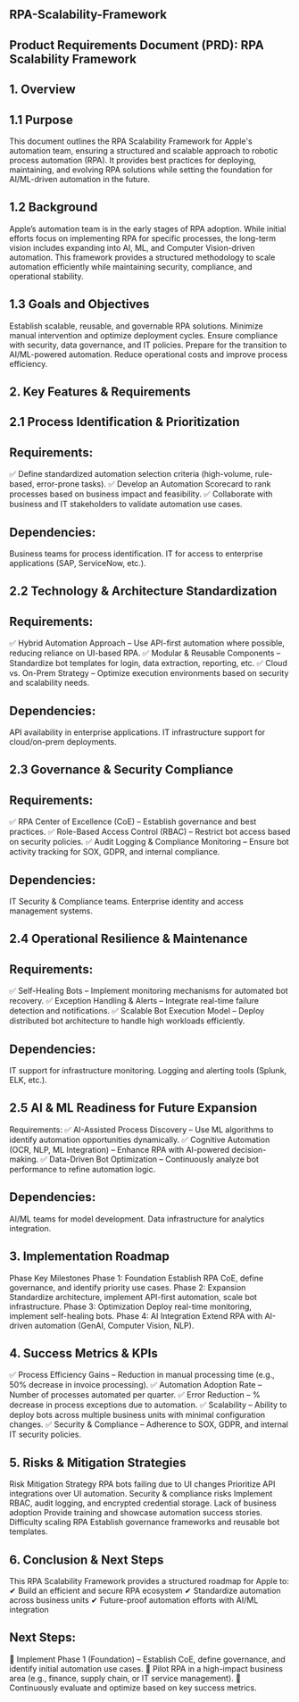 ## RPA-Scalability-Framework
## Product Requirements Document (PRD): RPA Scalability Framework

## 1. Overview

## 1.1 Purpose
This document outlines the RPA Scalability Framework for Apple's automation team, ensuring a structured and scalable approach to robotic process automation (RPA). It provides best practices for deploying, maintaining, and evolving RPA solutions while setting the foundation for AI/ML-driven automation in the future.

## 1.2 Background
Apple’s automation team is in the early stages of RPA adoption. While initial efforts focus on implementing RPA for specific processes, the long-term vision includes expanding into AI, ML, and Computer Vision-driven automation. This framework provides a structured methodology to scale automation efficiently while maintaining security, compliance, and operational stability.

## 1.3 Goals and Objectives
Establish scalable, reusable, and governable RPA solutions.
Minimize manual intervention and optimize deployment cycles.
Ensure compliance with security, data governance, and IT policies.
Prepare for the transition to AI/ML-powered automation.
Reduce operational costs and improve process efficiency.

## 2. Key Features & Requirements
## 2.1 Process Identification & Prioritization

## Requirements:
✅ Define standardized automation selection criteria (high-volume, rule-based, error-prone tasks). 
✅ Develop an Automation Scorecard to rank processes based on business impact and feasibility. 
✅ Collaborate with business and IT stakeholders to validate automation use cases.

## Dependencies:
Business teams for process identification.
IT for access to enterprise applications (SAP, ServiceNow, etc.).

## 2.2 Technology & Architecture Standardization
## Requirements:
✅ Hybrid Automation Approach – Use API-first automation where possible, reducing reliance on UI-based RPA. 
✅ Modular & Reusable Components – Standardize bot templates for login, data extraction, reporting, etc. 
✅ Cloud vs. On-Prem Strategy – Optimize execution environments based on security and scalability needs.

## Dependencies:
API availability in enterprise applications.
IT infrastructure support for cloud/on-prem deployments.

## 2.3 Governance & Security Compliance
## Requirements:
✅ RPA Center of Excellence (CoE) – Establish governance and best practices. 
✅ Role-Based Access Control (RBAC) – Restrict bot access based on security policies. 
✅ Audit Logging & Compliance Monitoring – Ensure bot activity tracking for SOX, GDPR, and internal compliance.

## Dependencies:
IT Security & Compliance teams.
Enterprise identity and access management systems.

## 2.4 Operational Resilience & Maintenance
## Requirements:
✅ Self-Healing Bots – Implement monitoring mechanisms for automated bot recovery. 
✅ Exception Handling & Alerts – Integrate real-time failure detection and notifications. 
✅ Scalable Bot Execution Model – Deploy distributed bot architecture to handle high workloads efficiently.

## Dependencies:
IT support for infrastructure monitoring.
Logging and alerting tools (Splunk, ELK, etc.).

## 2.5 AI & ML Readiness for Future Expansion
Requirements:
✅ AI-Assisted Process Discovery – Use ML algorithms to identify automation opportunities dynamically. 
✅ Cognitive Automation (OCR, NLP, ML Integration) – Enhance RPA with AI-powered decision-making. 
✅ Data-Driven Bot Optimization – Continuously analyze bot performance to refine automation logic.

## Dependencies:
AI/ML teams for model development.
Data infrastructure for analytics integration.

## 3. Implementation Roadmap
Phase	Key Milestones
Phase 1: Foundation	Establish RPA CoE, define governance, and identify priority use cases.
Phase 2: Expansion	Standardize architecture, implement API-first automation, scale bot infrastructure.
Phase 3: Optimization	Deploy real-time monitoring, implement self-healing bots.
Phase 4: AI Integration	Extend RPA with AI-driven automation (GenAI, Computer Vision, NLP).

## 4. Success Metrics & KPIs
✅ Process Efficiency Gains – Reduction in manual processing time (e.g., 50% decrease in invoice processing).
✅ Automation Adoption Rate – Number of processes automated per quarter.
✅ Error Reduction – % decrease in process exceptions due to automation.
✅ Scalability – Ability to deploy bots across multiple business units with minimal configuration changes.
✅ Security & Compliance – Adherence to SOX, GDPR, and internal IT security policies.

## 5. Risks & Mitigation Strategies
Risk	Mitigation Strategy
RPA bots failing due to UI changes	Prioritize API integrations over UI automation.
Security & compliance risks	Implement RBAC, audit logging, and encrypted credential storage.
Lack of business adoption	Provide training and showcase automation success stories.
Difficulty scaling RPA	Establish governance frameworks and reusable bot templates.

## 6. Conclusion & Next Steps
This RPA Scalability Framework provides a structured roadmap for Apple to:
✔ Build an efficient and secure RPA ecosystem
✔ Standardize automation across business units
✔ Future-proof automation efforts with AI/ML integration

## Next Steps:
📌 Implement Phase 1 (Foundation) – Establish CoE, define governance, and identify initial automation use cases.
📌 Pilot RPA in a high-impact business area (e.g., finance, supply chain, or IT service management).
📌 Continuously evaluate and optimize based on key success metrics.
